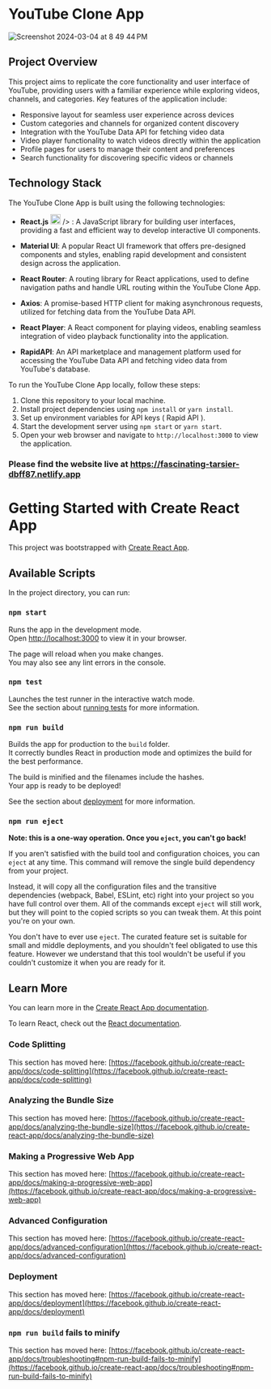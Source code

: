 # YouTube Clone App
![Screenshot 2024-03-04 at 8 49 44 PM](https://github.com/Ravi-7093/Youtube-Clone/assets/46593559/b2521efc-2695-4081-81a6-49d2074cc3b5)

## Project Overview

This project aims to replicate the core functionality and user interface of YouTube, providing users with a familiar experience while exploring videos, channels, and categories. Key features of the application include:

- Responsive layout for seamless user experience across devices
- Custom categories and channels for organized content discovery
- Integration with the YouTube Data API for fetching video data
- Video player functionality to watch videos directly within the application
- Profile pages for users to manage their content and preferences
- Search functionality for discovering specific videos or channels

## Technology Stack

The YouTube Clone App is built using the following technologies:

- **React.js** <img src="https://cdn.jsdelivr.net/gh/devicons/devicon@latest/icons/react/react-original.svg" title="React.js" alt="React.js" width="20" height="20"/>&nbsp;/>
: A JavaScript library for building user interfaces, providing a fast and efficient way to develop interactive UI components. 
          
- **Material UI**: A popular React UI framework that offers pre-designed components and styles, enabling rapid development and consistent design across the application.
- **React Router**: A routing library for React applications, used to define navigation paths and handle URL routing within the YouTube Clone App.
- **Axios**: A promise-based HTTP client for making asynchronous requests, utilized for fetching data from the YouTube Data API.
- **React Player**: A React component for playing videos, enabling seamless integration of video playback functionality into the application.
- **RapidAPI**: An API marketplace and management platform used for accessing the YouTube Data API and fetching video data from YouTube's database.


To run the YouTube Clone App locally, follow these steps:

1. Clone this repository to your local machine.
2. Install project dependencies using `npm install` or `yarn install`.
3. Set up environment variables for API keys ( Rapid API ).
4. Start the development server using `npm start` or `yarn start`.
5. Open your web browser and navigate to `http://localhost:3000` to view the application.

### Please find the website live at https://fascinating-tarsier-dbff87.netlify.app



# Getting Started with Create React App

This project was bootstrapped with [Create React App](https://github.com/facebook/create-react-app).

## Available Scripts

In the project directory, you can run:

### `npm start`

Runs the app in the development mode.\
Open [http://localhost:3000](http://localhost:3000) to view it in your browser.

The page will reload when you make changes.\
You may also see any lint errors in the console.

### `npm test`

Launches the test runner in the interactive watch mode.\
See the section about [running tests](https://facebook.github.io/create-react-app/docs/running-tests) for more information.

### `npm run build`

Builds the app for production to the `build` folder.\
It correctly bundles React in production mode and optimizes the build for the best performance.

The build is minified and the filenames include the hashes.\
Your app is ready to be deployed!

See the section about [deployment](https://facebook.github.io/create-react-app/docs/deployment) for more information.

### `npm run eject`

**Note: this is a one-way operation. Once you `eject`, you can't go back!**

If you aren't satisfied with the build tool and configuration choices, you can `eject` at any time. This command will remove the single build dependency from your project.

Instead, it will copy all the configuration files and the transitive dependencies (webpack, Babel, ESLint, etc) right into your project so you have full control over them. All of the commands except `eject` will still work, but they will point to the copied scripts so you can tweak them. At this point you're on your own.

You don't have to ever use `eject`. The curated feature set is suitable for small and middle deployments, and you shouldn't feel obligated to use this feature. However we understand that this tool wouldn't be useful if you couldn't customize it when you are ready for it.

## Learn More

You can learn more in the [Create React App documentation](https://facebook.github.io/create-react-app/docs/getting-started).

To learn React, check out the [React documentation](https://reactjs.org/).

### Code Splitting

This section has moved here: [https://facebook.github.io/create-react-app/docs/code-splitting](https://facebook.github.io/create-react-app/docs/code-splitting)

### Analyzing the Bundle Size

This section has moved here: [https://facebook.github.io/create-react-app/docs/analyzing-the-bundle-size](https://facebook.github.io/create-react-app/docs/analyzing-the-bundle-size)

### Making a Progressive Web App

This section has moved here: [https://facebook.github.io/create-react-app/docs/making-a-progressive-web-app](https://facebook.github.io/create-react-app/docs/making-a-progressive-web-app)

### Advanced Configuration

This section has moved here: [https://facebook.github.io/create-react-app/docs/advanced-configuration](https://facebook.github.io/create-react-app/docs/advanced-configuration)

### Deployment

This section has moved here: [https://facebook.github.io/create-react-app/docs/deployment](https://facebook.github.io/create-react-app/docs/deployment)

### `npm run build` fails to minify

This section has moved here: [https://facebook.github.io/create-react-app/docs/troubleshooting#npm-run-build-fails-to-minify](https://facebook.github.io/create-react-app/docs/troubleshooting#npm-run-build-fails-to-minify)
